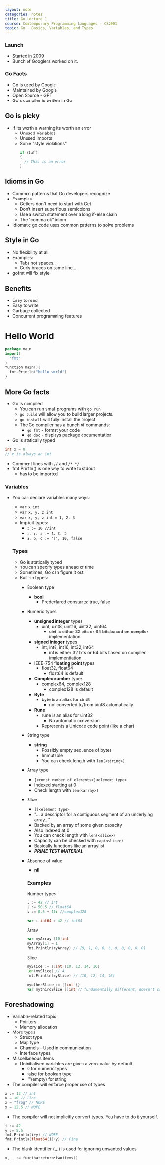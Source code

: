 ```yaml
---
layout: note
categories: notes
title: Go Lecture 1
course: Contemporary Programming Languages - CS2001
topic: Go - Basics, Variables, and Types
---
```


### Launch
- Started in 2009
- Bunch of Googlers worked on it.

### Go Facts
- Go is used by Google
- Maintained by Google
- Open Source - GPT
- Go's compiler is written in Go

## Go is picky
- If its worth a warning its worth an error
  - Unused Variables
  - Unused imports
  - Some "style violations"
    ```go
    if stuff
    {
      // This is an error
    }
    ```

## Idioms in Go
- Common patterns that Go developers recognize
- Examples
  - Getters don't need to start with Get
  - Don't insert superflous semicolons
  - Use a switch statement over a long if-else chain
  - The "comma ok" idiom
- Idiomatic go code uses common patterns to solve problems

## Style in Go
- No flexibility at all
- Examples:
  - Tabs not spaces...
  - Curly braces on same line...
- gofmt will fix style

## Benefits
- Easy to read
- Easy to write
- Garbage collected
- Concurrent programming features

# Hello World
```go
package main
import(
  "fmt"
)
function main(){
  fmt.Println("hello world")
}
```

## More Go facts
- Go is compiled
  - You can run small programs with `go run`
  - `go build` will allow you to build larger projects.
  - `go install` will fully install the project
  - The Go compiler has a bunch of commands:
    - `go fmt` - format your code
    - `go doc` - displays package documentation
- Go is statically typed
```go
int x = 0
// x is always an int
```
- Comment lines with `//` and `/* */`
- fmt.Println() is one way to write to stdout
  - has to be imported

### Variables
- You can declare variables many ways:
  - `var x int`
  - `var x, y, z int`
  - `var x, y, z int = 1, 2, 3`
  - Implicit types:
    - `x := 10 //int`
    - `x, y, z := 1, 2, 3`
    - `a, b, c := "a", 10, false`

  ### Types
  - Go is statically typed
  - You can specify types ahead of time
  - Sometimes, Go can figure it out
  - Built-in types:
    - Boolean type
      - **bool**
        - Predeclared constants: true, false
    - Numeric types
      - **unsigned integer** types
        - uint, uint8, uint16, uint32, uint64
          - uint is either 32 bits or 64 bits based on compiler implementation
      - **signed integer** types
        - int, int8, int16, int32, int64
          - int is either 32 bits or 64 bits based on compiler implementiation
      - IEEE-754 **floating point** types
        - float32, float64
          - float64 is default
      - **Complex number** types
        - complex64, complex128
          - complex128 is default
      - **Byte**
        - byte is an alias for uint8
          - not converted to/from uint8 automatically
      - **Rune**
        - rune is an alias for uint32
          - No automatic conversion
        - Represents a Unicode code point (like a char)
    - String type
      - **string**
        - Possibly empty sequence of bytes
        - Immutable
        - You can check length with `len(<string>)`
    - Array type
      - `[<const number of elements>]<element type>`
      - Indexed starting at 0
      - Check length with `len(<array>)`
    - Slice
      - `[]<element type>`
      - "... a descriptor for a contiguous segment of an underlying array..."
      - Backed by an array of some given capacity
      - Also indexed at 0
      - You can check length with `len(<slice>)`
      - Capacity can be checked with `cap(<slice>)`
      - Basically functions like an arraylist
      - ***PRIME TEST MATERIAL***
    - Absence of value
      - **nil**

      ### Examples
      Number types
      ```go
      i := 42 // int
      j := 50.5 // float64
      k := 0.5 + 10i //complex128
      
      var i int64 = 42 // int64
      ```
      Array
      ```go
      var myArray [10]int
      myArray[1] = 1
      fmt.Println(myArray) // [0, 1, 0, 0, 0, 0, 0, 0, 0, 0]
      ```
      Slice
      ```go
      mySlice := []int {10, 12, 14, 16}
      len(mySlice) // 4
      fmt.Println(mySlice) // [10, 12, 14, 16]

      myotherSlice := []int {}
      var mythirdSlice []int // fundamentally different, doesn't create backing array
      ```

## Foreshadowing
- Variable-related topic
  - Pointers
  - Memory allocation
- More types
  - Struct type
  - Map type
  - Channels - Used in communication
  - Interface types
- Miscellaneous items
  - Uninitialised variables are given a zero-value by default
    - 0 for numeric types
    - false for boolean type
    - ""(empty) for string
- The compiler will enforce proper use of types
```go
x := 12 // int
x = 10 // Fine
x = "frog" // NOPE
x = 12.5 // NOPE
```
- The compiler will not implicitly convert types. You have to do it yourself.
```go
i := 42
y := 5.5
fmt.Println(i+y) // NOPE
fmt.Println(float64(i)+y) // Fine
```
- The blank identifier ( _ ) is used for ignoring unwanted values
```go
x, _ := functhatreturnstwoitems()
```

